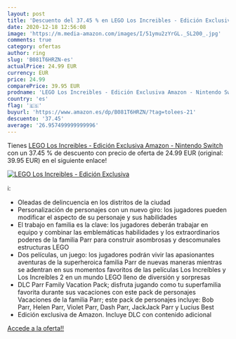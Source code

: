 ```yaml
---
layout: post
title: 'Descuento del 37.45 % en LEGO Los Increibles - Edición Exclusiva '
date: 2020-12-18 12:56:08
image: 'https://m.media-amazon.com/images/I/51ymu2zYrGL._SL200_.jpg'
comments: true
category: ofertas
author: ring
slug: 'B081T6HRZN-es'
actualPrice: 24.99 EUR
currency: EUR
price: 24.99
comparePrice: 39.95 EUR
prodname: 'LEGO Los Increibles - Edición Exclusiva Amazon - Nintendo Switch'
country: 'es'
flag: '🇪🇸'
buyurl: 'https://www.amazon.es/dp/B081T6HRZN/?tag=tolees-21'
descuento: '37.45'
average: '26.957499999999996'
---
```


Tienes [LEGO Los Increibles - Edición Exclusiva Amazon - Nintendo Switch](https://www.amazon.es/dp/B081T6HRZN/?tag=tolees-21) con un 37.45 % de descuento con precio de oferta de 24.99 EUR (original: 39.95 EUR) en el siguiente enlace!

[![LEGO Los Increibles - Edición Exclusiva ](https://m.media-amazon.com/images/I/51ymu2zYrGL._SL200_.jpg)](https://www.amazon.es/dp/B081T6HRZN/?tag=tolees-21)

ℹ️:

- Oleadas de delincuencia en los distritos de la ciudad
- Personalización de personajes con un nuevo giro: los jugadores pueden modificar el aspecto de su personaje y sus habilidades
- El trabajo en familia es la clave: los jugadores deberán trabajar en equipo y combinar las emblemáticas habilidades y los extraordinarios poderes de la familia Parr para construir asombrosas y descomunales estructuras LEGO
- Dos películas, un juego: los jugadores podrán vivir las apasionantes aventuras de la superheroica familia Parr de nuevas maneras mientras se adentran en sus momentos favoritos de las películas Los Increíbles y Los Increíbles 2 en un mundo LEGO lleno de diversión y sorpresas
- DLC Parr Family Vacation Pack; disfruta jugando como tu superfamilia favorita durante sus vacaciones con este pack de personajes Vacaciones de la familia Parr; este pack de personajes incluye: Bob Parr, Helen Parr, Violet Parr, Dash Parr, JackJack Parr y Lucius Best
- Edición exclusiva de Amazon. Incluye DLC con contenido adicional

[Accede a la oferta!!](https://www.amazon.es/dp/B081T6HRZN/?tag=tolees-21)
